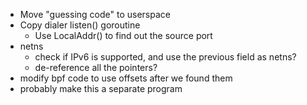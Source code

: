 * Move "guessing code" to userspace
* Copy dialer listen() goroutine
    * Use LocalAddr() to find out the source port
* netns
    * check if IPv6 is supported, and use the previous field as netns?
    * de-reference all the pointers?
* modify bpf code to use offsets after we found them
* probably make this a separate program

